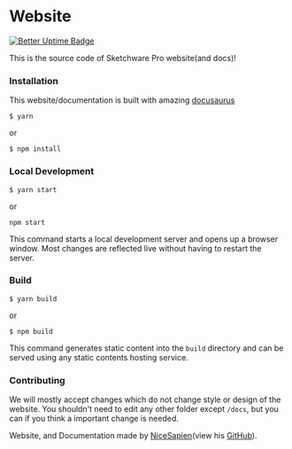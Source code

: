 # Website
[![Better Uptime Badge](https://betteruptime.com/status-badges/v1/monitor/okx8.svg)](https://sketchware-pro.betteruptime.com/?utm_source=status_badge)

This is the source code of Sketchware Pro website(and docs)!
### Installation
This website/documentation is built with amazing [docusaurus](https://docusaurus.io)
```
$ yarn
```
or
```
$ npm install
```

### Local Development

```
$ yarn start
```
or
```
npm start
```

This command starts a local development server and opens up a browser window. Most changes are reflected live without having to restart the server.

### Build

```
$ yarn build
```
or
```
$ npm build
```

This command generates static content into the `build` directory and can be served using any static contents hosting service.

### Contributing
We will mostly accept changes which do not change style or design of the website. You shouldn't need to edit any other folder except `/docs`, but you can if you think a important change is needed.

Website, and Documentation made by [NiceSapien](https://nicesapien.is-a.dev)(view his [GitHub](https://github.com/NiceSapien)).
